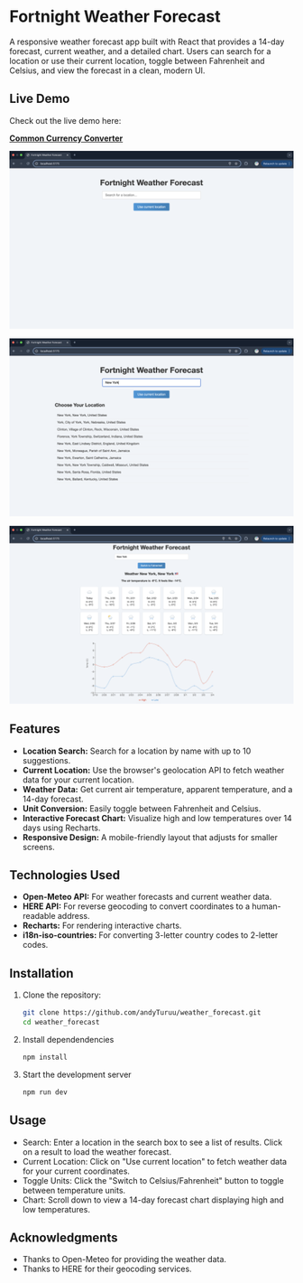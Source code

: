 # Fortnight Weather Forecast

A responsive weather forecast app built with React that provides a 14-day forecast, current weather, and a detailed chart. Users can search for a location or use their current location, toggle between Fahrenheit and Celsius, and view the forecast in a clean, modern UI.

## Live Demo
Check out the live demo here: 

**[Common Currency Converter](https://fortnight-weather-forecast.netlify.app/)**

![FWF Preview](./FWF1.png)  

![FWF Converter Preview](./FWF2.png)  

![FWF Converter Preview](./FWF3.png)  

## Features

- **Location Search:** Search for a location by name with up to 10 suggestions.
- **Current Location:** Use the browser's geolocation API to fetch weather data for your current location.
- **Weather Data:** Get current air temperature, apparent temperature, and a 14-day forecast.
- **Unit Conversion:** Easily toggle between Fahrenheit and Celsius.
- **Interactive Forecast Chart:** Visualize high and low temperatures over 14 days using Recharts.
- **Responsive Design:** A mobile-friendly layout that adjusts for smaller screens.

## Technologies Used

- **Open-Meteo API:** For weather forecasts and current weather data.
- **HERE API:** For reverse geocoding to convert coordinates to a human-readable address.
- **Recharts:** For rendering interactive charts.
- **i18n-iso-countries:** For converting 3-letter country codes to 2-letter codes.

## Installation

1. Clone the repository:
   ```bash
   git clone https://github.com/andyTuruu/weather_forecast.git
   cd weather_forecast
2. Install dependendencies
   ```bash
   npm install
3. Start the development server
   ```bash
   npm run dev

##  Usage

- Search: Enter a location in the search box to see a list of results. Click on a result to load the weather forecast.
- Current Location: Click on "Use current location" to fetch weather data for your current coordinates.
- Toggle Units: Click the "Switch to Celsius/Fahrenheit" button to toggle between temperature units.
- Chart: Scroll down to view a 14-day forecast chart displaying high and low temperatures.

## Acknowledgments
- Thanks to Open-Meteo for providing the weather data.
- Thanks to HERE for their geocoding services.
